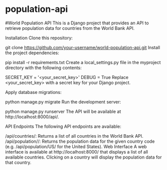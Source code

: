 # population-api

#World Population API
This is a Django project that provides an API to retrieve population data for countries from the World Bank API.

Installation
Clone this repository:



git clone https://github.com/your-username/world-population-api.git
Install the project dependencies:


pip install -r requirements.txt
Create a local_settings.py file in the myproject directory with the following contents:



SECRET_KEY = '<your_secret_key>'
DEBUG = True
Replace <your_secret_key> with a secret key for your Django project.

Apply database migrations:


python manage.py migrate
Run the development server:


python manage.py runserver
The API will be available at http://localhost:8000/api/.

API Endpoints
The following API endpoints are available:

/api/countries/: Returns a list of all countries in the World Bank API.
/api/population/<iso2code>/: Returns the population data for the given country code (e.g. /api/population/US/ for the United States).
Web Interface
A web interface is available at http://localhost:8000/ that displays a list of all available countries. Clicking on a country will display the population data for that country.
